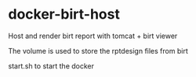 # docker-birt-host
Host and render birt report with tomcat + birt viewer

The volume is used to store the rptdesign files from birt

start.sh to start the docker

